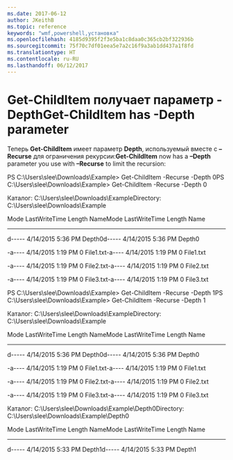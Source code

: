 ```yaml
---
ms.date: 2017-06-12
author: JKeithB
ms.topic: reference
keywords: "wmf,powershell,установка"
ms.openlocfilehash: 4185d9395f2f3e5ba1c8daa0c365cb2bf322936b
ms.sourcegitcommit: 75f70c7df01eea5e7a2c16f9a3ab1dd437a1f8fd
ms.translationtype: HT
ms.contentlocale: ru-RU
ms.lasthandoff: 06/12/2017
---
```

# <a name="get-childitem-has--depth-parameter"></a><span data-ttu-id="b9c65-102">Get-ChildItem получает параметр -Depth</span><span class="sxs-lookup"><span data-stu-id="b9c65-102">Get-ChildItem has -Depth parameter</span></span>
<span data-ttu-id="b9c65-103">Теперь **Get-ChildItem** имеет параметр **Depth**, используемый вместе с **–Recurse** для ограничения рекурсии:</span><span class="sxs-lookup"><span data-stu-id="b9c65-103">**Get-ChildItem** now has a **–Depth** parameter you use with **–Recurse** to limit the recursion:</span></span>

<span data-ttu-id="b9c65-104">PS C:\\Users\\slee\\Downloads\\Example&gt; Get-ChildItem -Recurse -Depth 0</span><span class="sxs-lookup"><span data-stu-id="b9c65-104">PS C:\\Users\\slee\\Downloads\\Example&gt; Get-ChildItem -Recurse -Depth 0</span></span>

<span data-ttu-id="b9c65-105">Каталог: C:\\Users\\slee\\Downloads\\Example</span><span class="sxs-lookup"><span data-stu-id="b9c65-105">Directory: C:\\Users\\slee\\Downloads\\Example</span></span>

<span data-ttu-id="b9c65-106">Mode LastWriteTime Length Name</span><span class="sxs-lookup"><span data-stu-id="b9c65-106">Mode LastWriteTime Length Name</span></span>

---- ------------- ------ ----

<span data-ttu-id="b9c65-107">d----- 4/14/2015 5:36 PM Depth0</span><span class="sxs-lookup"><span data-stu-id="b9c65-107">d----- 4/14/2015 5:36 PM Depth0</span></span>

<span data-ttu-id="b9c65-108">-a---- 4/14/2015 1:19 PM 0 File1.txt</span><span class="sxs-lookup"><span data-stu-id="b9c65-108">-a---- 4/14/2015 1:19 PM 0 File1.txt</span></span>

<span data-ttu-id="b9c65-109">-a---- 4/14/2015 1:19 PM 0 File2.txt</span><span class="sxs-lookup"><span data-stu-id="b9c65-109">-a---- 4/14/2015 1:19 PM 0 File2.txt</span></span>

<span data-ttu-id="b9c65-110">-a---- 4/14/2015 1:19 PM 0 File3.txt</span><span class="sxs-lookup"><span data-stu-id="b9c65-110">-a---- 4/14/2015 1:19 PM 0 File3.txt</span></span>

<span data-ttu-id="b9c65-111">PS C:\\Users\\slee\\Downloads\\Example&gt; Get-ChildItem -Recurse -Depth 1</span><span class="sxs-lookup"><span data-stu-id="b9c65-111">PS C:\\Users\\slee\\Downloads\\Example&gt; Get-ChildItem -Recurse -Depth 1</span></span>

<span data-ttu-id="b9c65-112">Каталог: C:\\Users\\slee\\Downloads\\Example</span><span class="sxs-lookup"><span data-stu-id="b9c65-112">Directory: C:\\Users\\slee\\Downloads\\Example</span></span>

<span data-ttu-id="b9c65-113">Mode LastWriteTime Length Name</span><span class="sxs-lookup"><span data-stu-id="b9c65-113">Mode LastWriteTime Length Name</span></span>

---- ------------- ------ ----

<span data-ttu-id="b9c65-114">d----- 4/14/2015 5:36 PM Depth0</span><span class="sxs-lookup"><span data-stu-id="b9c65-114">d----- 4/14/2015 5:36 PM Depth0</span></span>

<span data-ttu-id="b9c65-115">-a---- 4/14/2015 1:19 PM 0 File1.txt</span><span class="sxs-lookup"><span data-stu-id="b9c65-115">-a---- 4/14/2015 1:19 PM 0 File1.txt</span></span>

<span data-ttu-id="b9c65-116">-a---- 4/14/2015 1:19 PM 0 File2.txt</span><span class="sxs-lookup"><span data-stu-id="b9c65-116">-a---- 4/14/2015 1:19 PM 0 File2.txt</span></span>

<span data-ttu-id="b9c65-117">-a---- 4/14/2015 1:19 PM 0 File3.txt</span><span class="sxs-lookup"><span data-stu-id="b9c65-117">-a---- 4/14/2015 1:19 PM 0 File3.txt</span></span>

<span data-ttu-id="b9c65-118">Каталог: C:\\Users\\slee\\Downloads\\Example\\Depth0</span><span class="sxs-lookup"><span data-stu-id="b9c65-118">Directory: C:\\Users\\slee\\Downloads\\Example\\Depth0</span></span>

<span data-ttu-id="b9c65-119">Mode LastWriteTime Length Name</span><span class="sxs-lookup"><span data-stu-id="b9c65-119">Mode LastWriteTime Length Name</span></span>

---- ------------- ------ ----

<span data-ttu-id="b9c65-120">d----- 4/14/2015 5:33 PM Depth1</span><span class="sxs-lookup"><span data-stu-id="b9c65-120">d----- 4/14/2015 5:33 PM Depth1</span></span>

